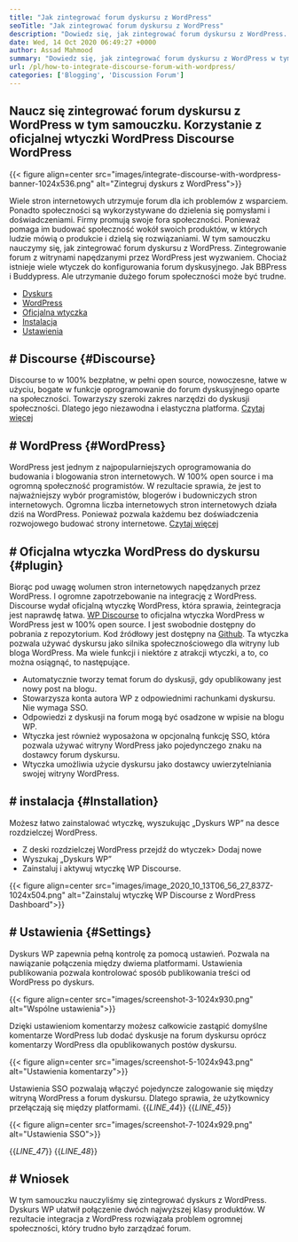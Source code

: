 ```yaml
---
title: "Jak zintegrować forum dyskursu z WordPress" 
seoTitle: "Jak zintegrować forum dyskursu z WordPress" 
description: "Dowiedz się, jak zintegrować forum dyskursu z WordPress. Instalacja i konfiguracja oficjalnej wtyczki dyskursu dla WordPress." 
date: Wed, 14 Oct 2020 06:49:27 +0000
author: Assad Mahmood
summary: "Dowiedz się, jak zintegrować forum dyskursu z WordPress w tym samouczku. Używając oficjalnej wtyczki WordPress Discourse" 
url: /pl/how-to-integrate-discourse-forum-with-wordpress/
categories: ['Blogging', 'Discussion Forum']
---
```


## Naucz się zintegrować forum dyskursu z WordPress w tym samouczku. Korzystanie z oficjalnej wtyczki WordPress Discourse WordPress

{{< figure align=center src="images/integrate-discourse-with-wordpress-banner-1024x536.png" alt="Zintegruj dyskurs z WordPress">}}

Wiele stron internetowych utrzymuje forum dla ich problemów z wsparciem. Ponadto społeczności są wykorzystywane do dzielenia się pomysłami i doświadczeniami. Firmy promują swoje fora społeczności. Ponieważ pomaga im budować społeczność wokół swoich produktów, w których ludzie mówią o produkcie i dzielą się rozwiązaniami. W tym samouczku nauczymy się, jak zintegrować forum dyskursu z WordPress.
Zintegrowanie forum z witrynami napędzanymi przez WordPress jest wyzwaniem. Chociaż istnieje wiele wtyczek do konfigurowania forum dyskusyjnego. Jak BBPress i Buddypress. Ale utrzymanie dużego forum społeczności może być trudne.
  * [Dyskurs][1]
  * [WordPress][2]
  * [Oficjalna wtyczka][3]
  * [Instalacja][4]
  * [Ustawienia][5]

## # Discourse   {#Discourse}
Discourse to w 100% bezpłatne, w pełni open source, nowoczesne, łatwe w użyciu, bogate w funkcje oprogramowanie do forum dyskusyjnego oparte na społeczności. Towarzyszy szeroki zakres narzędzi do dyskusji społeczności. Dlatego jego niezawodna i elastyczna platforma. [Czytaj więcej][6]

## # WordPress   {#WordPress}
WordPress jest jednym z najpopularniejszych oprogramowania do budowania i blogowania stron internetowych. W 100% open source i ma ogromną społeczność programistów. W rezultacie sprawia, że ​​jest to najważniejszy wybór programistów, blogerów i budowniczych stron internetowych. Ogromna liczba internetowych stron internetowych działa dziś na WordPress. Ponieważ pozwala każdemu bez doświadczenia rozwojowego budować strony internetowe. [Czytaj więcej][7]

## # Oficjalna wtyczka WordPress do dyskursu   {#plugin}
Biorąc pod uwagę wolumen stron internetowych napędzanych przez WordPress. I ogromne zapotrzebowanie na integrację z WordPress. Discourse wydał oficjalną wtyczkę WordPress, która sprawia, że ​​integracja jest naprawdę łatwa.
[WP Discourse][8] to oficjalna wtyczka WordPress w WordPress jest w 100% open source. I jest swobodnie dostępny do pobrania z repozytorium. Kod źródłowy jest dostępny na [Github][9].
Ta wtyczka pozwala używać dyskursu jako silnika społecznościowego dla witryny lub bloga WordPress. Ma wiele funkcji i niektóre z atrakcji wtyczki, a to, co można osiągnąć, to następujące.
  * Automatycznie tworzy temat forum do dyskusji, gdy opublikowany jest nowy post na blogu.
  * Stowarzysza konta autora WP z odpowiednimi rachunkami dyskursu. Nie wymaga SSO.
  * Odpowiedzi z dyskusji na forum mogą być osadzone w wpisie na blogu WP.
  * Wtyczka jest również wyposażona w opcjonalną funkcję SSO, która pozwala używać witryny WordPress jako pojedynczego znaku na dostawcy forum dyskursu.
  * Wtyczka umożliwia użycie dyskursu jako dostawcy uwierzytelniania swojej witryny WordPress.

## # instalacja   {#Installation}
Możesz łatwo zainstalować wtyczkę, wyszukując „Dyskurs WP” na desce rozdzielczej WordPress.
  * Z deski rozdzielczej WordPress przejdź do wtyczek> Dodaj nowe
  * Wyszukaj „Dyskurs WP”
  * Zainstaluj i aktywuj wtyczkę WP Discourse.

{{< figure align=center src="images/image_2020_10_13T06_56_27_837Z-1024x504.png" alt="Zainstaluj wtyczkę WP Discourse z WordPress Dashboard">}}


## # Ustawienia   {#Settings}
Dyskurs WP zapewnia pełną kontrolę za pomocą ustawień. Pozwala na nawiązanie połączenia między dwiema platformami. Ustawienia publikowania pozwala kontrolować sposób publikowania treści od WordPress po dyskurs.

{{< figure align=center src="images/screenshot-3-1024x930.png" alt="Wspólne ustawienia">}}

Dzięki ustawieniom komentarzy możesz całkowicie zastąpić domyślne komentarze WordPress lub dodać dyskusje na forum dyskursu oprócz komentarzy WordPress dla opublikowanych postów dyskursu.

{{< figure align=center src="images/screenshot-5-1024x943.png" alt="Ustawienia komentarzy">}}

Ustawienia SSO pozwalają włączyć pojedyncze zalogowanie się między witryną WordPress a forum dyskursu. Dlatego sprawia, że ​​użytkownicy przełączają się między platformami.
{{_LINE_44_}}
{{_LINE_45_}}

{{< figure align=center src="images/screenshot-7-1024x929.png" alt="Ustawienia SSO">}}

{{_LINE_47_}}
{{_LINE_48_}}

## # Wniosek
W tym samouczku nauczyliśmy się zintegrować dyskurs z WordPress. Dyskurs WP ułatwił połączenie dwóch najwyższej klasy produktów. W rezultacie integracja z WordPress rozwiązała problem ogromnej społeczności, który trudno było zarządzać forum.

  
[1]: #discourse
[2]: #wordpress
[3]: #plugin
[4]: #installation
[5]: #settings
[6]: https://products.containerize.com/discussion-forum/discourse
[7]: https://products.containerize.com/blogging/wordpress
[8]: https://wordpress.org/plugins/wp-discourse/
[9]: https://github.com/discourse/wp-discourse
